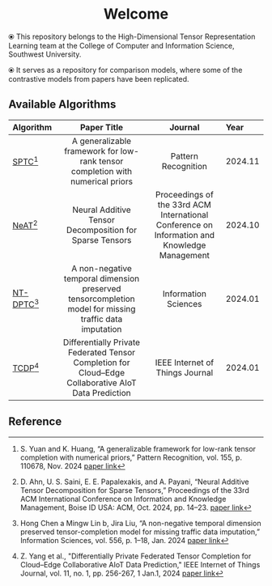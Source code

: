 <h1 align="center">Welcome</h1>

⦿ This repository belongs to the High-Dimensional Tensor Representation Learning team at the College of Computer and
Information Science, Southwest University.

⦿ It serves as a repository for comparison models, where some of the contrastive models from papers have been
replicated.

## Available Algorithms

| **Algorithm**                   |                                            **Paper Title**                                             |                                         **Journal**                                          | **Year**      |
|:--------------------------------|:------------------------------------------------------------------------------------------------------:|:--------------------------------------------------------------------------------------------:|:--------------|
| [SPTC](./SPTC_LiuQian)[^1]      |             A generalizable framework for low-rank tensor completion with numerical priors             |                                     Pattern Recognition                                      | 2024.11 <br/> |
| [NeAT](./NeAT_XieBoYu)[^2]      |                        Neural Additive Tensor Decomposition for Sparse Tensors                         | Proceedings of the 33rd ACM International Conference on Information and Knowledge Management | 2024.10 <br/> |
| [NT-DPTC](./NT_DPTC_LiuHua)[^3] | A non-negative temporal dimension preserved tensorcompletion model for missing traffic data imputation |                                     Information Sciences                                     | 2024.01 <br/> |
| [TCDP](./TCDP_WuZhiXiang)[^4]   |  Differentially Private Federated Tensor Completion for Cloud–Edge Collaborative AIoT Data Prediction  |                               IEEE Internet of Things Journal                                | 2024.01 <br/> |

## Reference

[//]: # (Use APA reference style below)
[^1]: S. Yuan and K. Huang, “A generalizable framework for low-rank tensor completion with numerical priors,” Pattern
Recognition, vol. 155, p. 110678, Nov. 2024 [paper link](https://doi.org/10.1016/j.patcog.2024.110678)  
[^2]:D. Ahn, U. S. Saini, E. E. Papalexakis, and A. Payani, “Neural Additive Tensor Decomposition for Sparse Tensors,”
Proceedings of the 33rd ACM International Conference on Information and Knowledge Management, Boise ID USA: ACM,
Oct. 2024, pp. 14–23. [paper link](https://doi.org/10.1145/3627673.3679833)  
[^3]: Hong Chen a Mingw Lin b, Jira Liu, “A non-negative temporal dimension preserved tensor-completion model for
missing traffic data imputation,” Information Sciences, vol. 556, p. 1–18, Jan. 2024
[paper link](https://www.sciencedirect.com/science/article/pii/S0020025523013828)  
[^4]: Z. Yang et al., "Differentially Private Federated Tensor Completion for Cloud–Edge Collaborative AIoT Data
Prediction," IEEE Internet of Things Journal, vol. 11, no. 1, pp. 256-267, 1 Jan.1,
2024 [paper link](https://doi.org/10.1109/JIOT.2023.3314460)  
